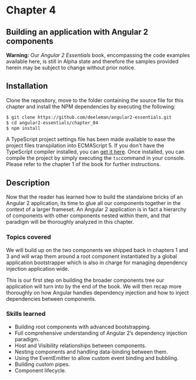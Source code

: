 # Chapter 4
## Building an application with Angular 2 components

**Warning:** Our *Angular 2 Essentials* book, encompassing the code examples available here, is still in Alpha state and therefore the samples provided herein may be subject to change without prior notice.

## Installation

Clone the repository, move to the folder containing the source file for this chapter and install the NPM dependencies by executing the following:

```bash
$ git clone https://github.com/deeleman/angular2-essentials.git
$ cd angular2-essentials/chapter_04
$ npm install
```
A TypeScript project settings file has been made available to ease the project files transpilation into ECMAScript 5.  If you don't have the TypeScript compiler installed, you can [get it here](http://www.typescriptlang.org/). Once installed, you can compile the project by simply executing the `tsc`command in your console. Please refer to the chapter 1 of the book for further instructions.

## Description

Now that the reader has learned how to build the standalone bricks of an Angular 2 application, its time to glue all our components together in the context of a larger frameset. An Angular 2 application is in fact a hierarchy of components with other components nested within them, and that paradigm will be thoroughly analyzed in this chapter.

### Topics covered

We will build up on the two components we shipped back in chapters 1 and 3 and will wrap them around a root component instantiated by a global application bootstrapper which is also in charge for managing dependency injection application wide.

This is our first step on building the broader components tree our application will turn into by the end of the book. We will then recap more thoroughly on how Angular handles dependency injection and how to inject dependencies between components.

### Skills learned

* Building root components with advanced bootstrapping.
* Full comprehensive understanding of Angular 2’s dependency injection paradigm.
* Host and Visibility relationships between components.
* Nesting components and handling data-binding between them.
* Using the EventEmitter to allow custom event binding and bubbling.
* Building custom pipes.
* Component lifecycle.
